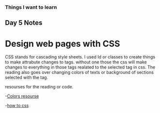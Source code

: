 ### Things I want to learn

## Day 5 Notes

# Design web pages with CSS

CSS stands for cascading style sheets. I used Id or classes to create things to make attrabute changes to tags. without one those the css will make changes to everything in those tags realated to the selected tag in css.  The reading also goes over changing colors of texts or background of sections selected with the tag. 

resourses for the reading or code.

-[Colors resourse](https://www.w3schools.com/cssref/pr_text_color.php)


-[how to css](https://www.w3schools.com/css/css_howto.asp)